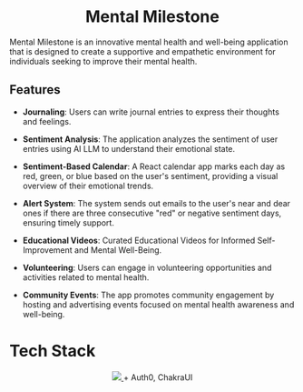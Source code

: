 <div align='center'>
  <h1>Mental Milestone</h1>
  
</div>

Mental Milestone is an innovative mental health and well-being application that is designed to create a supportive and empathetic environment for individuals seeking to improve their mental health.

## Features

- **Journaling**: Users can write journal entries to express their thoughts and feelings.

- **Sentiment Analysis**: The application analyzes the sentiment of user entries using AI LLM to understand their emotional state.

- **Sentiment-Based Calendar**: A React calendar app marks each day as red, green, or blue based on the user's sentiment, providing a visual overview of their emotional trends.

- **Alert System**: The system sends out emails to the user's near and dear ones if there are three consecutive "red" or negative sentiment days, ensuring timely support.
  
- **Educational Videos**: Curated Educational Videos for Informed Self-Improvement and Mental Well-Being.

- **Volunteering**: Users can engage in volunteering opportunities and activities related to mental health.

- **Community Events**: The app promotes community engagement by hosting and advertising events focused on mental health awareness and well-being.

<h1>Tech Stack</h1>
<p align="center">
  <a href="https://skillicons.dev">
    <img src="https://skillicons.dev/icons?i=react,tailwind,firebase,git,github" />
  </a>
  + Auth0, ChakraUI
</p>
